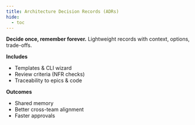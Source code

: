 ```yaml
---
title: Architecture Decision Records (ADRs)
hide:
  - toc
---
```


**Decide once, remember forever.** Lightweight records with context, options, trade-offs.

**Includes**
- Templates & CLI wizard
- Review criteria (NFR checks)
- Traceability to epics & code

**Outcomes**
- Shared memory
- Better cross-team alignment
- Faster approvals
